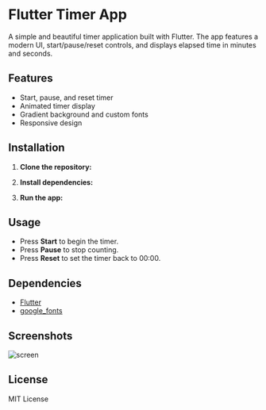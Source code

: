 # Flutter Timer App

A simple and beautiful timer application built with Flutter. The app features a modern UI, start/pause/reset controls, and displays elapsed time in minutes and seconds.

## Features

- Start, pause, and reset timer
- Animated timer display
- Gradient background and custom fonts
- Responsive design

## Installation

1. **Clone the repository:**
  
2. **Install dependencies:**

3. **Run the app:**

## Usage

- Press **Start** to begin the timer.
- Press **Pause** to stop counting.
- Press **Reset** to set the timer back to 00:00.

## Dependencies

- [Flutter](https://flutter.dev/)
- [google_fonts](https://pub.dev/packages/google_fonts)

## Screenshots
![screen](Screenshots)

## License

MIT License
